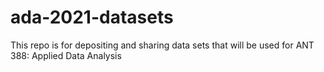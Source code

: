 # ada-2021-datasets

This repo is for depositing and sharing data sets that will be used for ANT 388: Applied Data Analysis
